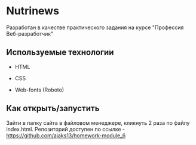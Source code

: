 # Nutrinews

Разработан в качестве практического задания на курсе "Профессия Веб-разработчик"

## Используемые технологии

* HTML

* CSS 

* Web-fonts (Roboto)

## Как открыть/запустить

Зайти в папку сайта в файловом менеджере, кликнуть 2 раза по файлу index.html.
Репозиторий доступен по ссылке - https://github.com/ajaks13/homework-module_6
